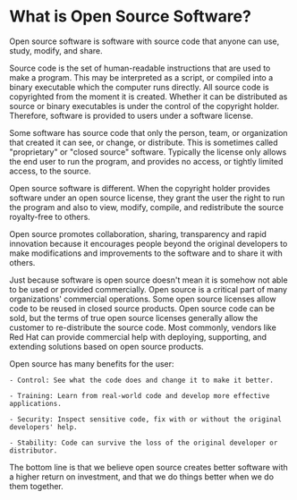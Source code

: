 # What is Open Source Software?

Open source software is software with source code that anyone can use, study, modify, and share.

Source code is the set of human-readable instructions that are used to make a program. This may be interpreted as a script, or compiled into a binary executable which the computer runs directly. All source code is copyrighted from the moment it is created. Whether it can be distributed as source or binary executables is under the control of the copyright holder. Therefore, software is provided to users under a software license.

Some software has source code that only the person, team, or organization that created it can see, or change, or distribute. This is sometimes called "proprietary" or "closed source" software. Typically the license only allows the end user to run the program, and provides no access, or tightly limited access, to the source.

Open source software is different. When the copyright holder provides software under an open source license, they grant the user the right to run the program and also to view, modify, compile, and redistribute the source royalty-free to others.

Open source promotes collaboration, sharing, transparency and rapid innovation because it encourages people beyond the original developers to make modifications and improvements to the software and to share it with others.

Just because software is open source doesn't mean it is somehow not able to be used or provided commercially. Open source is a critical part of many organizations' commercial operations. Some open source licenses allow code to be reused in closed source products. Open source code can be sold, but the terms of true open source licenses generally allow the customer to re-distribute the source code. Most commonly, vendors like Red Hat can provide commercial help with deploying, supporting, and extending solutions based on open source products.

Open source has many benefits for the user:

	- Control: See what the code does and change it to make it better.

	- Training: Learn from real-world code and develop more effective applications.

	- Security: Inspect sensitive code, fix with or without the original developers' help.

	- Stability: Code can survive the loss of the original developer or distributor.

The bottom line is that we believe open source creates better software with a higher return on investment, and that we do things better when we do them together.
